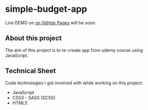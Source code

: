 # simple-budget-app  

Live DEMO on [on GitHub Pages]() will be soon.  

## About this project  

The aim of this project is to re-create app from udemy course using JavaScript.

## Technical Sheet  

Code technologies I got involved with while working on this project:  
- JavaScript  
- CSS3 - SASS (SCSS)  
- HTML5  